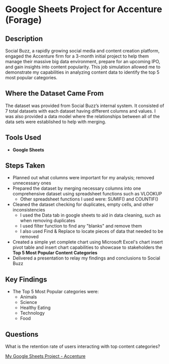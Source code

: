 <h1>Google Sheets Project for Accenture (Forage)</h1>

 ### 

<h2>Description</h2>
Social Buzz, a rapidly growing social media and content creation platform, engaged the Accenture firm for a 3-month initial project to help them manage their massive big data environment, prepare for an upcoming IPO, and gain insights into content popularity. This job simulation allowed me to demonstrate my capabilities in analyzing content data to identify the top 5 most popular categories.
<br />

<h2>Where the Dataset Came From</h2>

The dataset was provided from Social Buzz’s internal system. It consisted of 7 total datasets with each dataset having different columns and values. I was also provided a data model where the relationships between all of the data sets were established to help with merging. 

<h2>Tools Used</h2>

- <b>Google Sheets</b>

<h2>Steps Taken</h2>

- Planned out what columns were important for my analysis; removed unnecessary ones
- Prepared the dataset by merging necessary columns into one comprehensive dataset using spreadsheet functions such as VLOOKUP
  - Other spreadsheet functions I used were: SUMIF() and COUNTIF()
- Cleaned the dataset checking for duplicates, empty cells, and other inconsistencies
   - I used the Data tab in google sheets to aid in data cleaning, such as when removing duplicates
   - I used filter function to find any "blanks" and remove them
   - I also used Find & Replace to locate pieces of data that needed to be removed
- Created a simple yet complete chart using Microsoft Excel's chart insert pivot table and insert chart capabilities to showcase to stakeholders the <b>Top 5 Most Popular Content Categories</b>
- Delivered a presentation to relay my findings and conclusions to Social Buzz
  

<h2>Key Findings</h2>

- The Top 5 Most Popular categories were:
   - Animals
   - Science
   - Healthy Eating
   - Technology
   - Food

<h2>Questions</h2>

What is the retention rate of users interacting with top content categories?

[My Google Sheets Project - Accenture](https://docs.google.com/spreadsheets/d/1Xqm1vNr41weuZdvTJCgig5_SIrxFqZ1SGtIcS3InElY/edit?usp=sharing)
